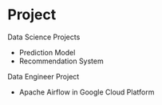 # Project

Data Science Projects
  - Prediction Model
  - Recommendation System

Data Engineer Project
  - Apache Airflow in Google Cloud Platform
